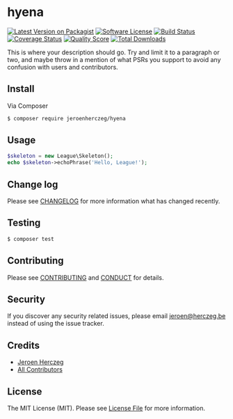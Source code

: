 # hyena

[![Latest Version on Packagist][ico-version]][link-packagist]
[![Software License][ico-license]](LICENSE.md)
[![Build Status][ico-travis]][link-travis]
[![Coverage Status][ico-scrutinizer]][link-scrutinizer]
[![Quality Score][ico-code-quality]][link-code-quality]
[![Total Downloads][ico-downloads]][link-downloads]

This is where your description should go. Try and limit it to a paragraph or two, and maybe throw in a mention of what
PSRs you support to avoid any confusion with users and contributors.

## Install

Via Composer

``` bash
$ composer require jeroenherczeg/hyena
```

## Usage

``` php
$skeleton = new League\Skeleton();
echo $skeleton->echoPhrase('Hello, League!');
```

## Change log

Please see [CHANGELOG](CHANGELOG.md) for more information what has changed recently.

## Testing

``` bash
$ composer test
```

## Contributing

Please see [CONTRIBUTING](CONTRIBUTING.md) and [CONDUCT](CONDUCT.md) for details.

## Security

If you discover any security related issues, please email jeroen@herczeg.be instead of using the issue tracker.

## Credits

- [Jeroen Herczeg][link-author]
- [All Contributors][link-contributors]

## License

The MIT License (MIT). Please see [License File](LICENSE.md) for more information.

[ico-version]: https://img.shields.io/packagist/v/jeroenherczeg/hyena.svg?style=flat-square
[ico-license]: https://img.shields.io/badge/license-MIT-brightgreen.svg?style=flat-square
[ico-travis]: https://img.shields.io/travis/jeroenherczeg/hyena/master.svg?style=flat-square
[ico-scrutinizer]: https://img.shields.io/scrutinizer/coverage/g/jeroenherczeg/hyena.svg?style=flat-square
[ico-code-quality]: https://img.shields.io/scrutinizer/g/jeroenherczeg/hyena.svg?style=flat-square
[ico-downloads]: https://img.shields.io/packagist/dt/jeroenherczeg/hyena.svg?style=flat-square

[link-packagist]: https://packagist.org/packages/jeroenherczeg/hyena
[link-travis]: https://travis-ci.org/jeroenherczeg/hyena
[link-scrutinizer]: https://scrutinizer-ci.com/g/jeroenherczeg/hyena/code-structure
[link-code-quality]: https://scrutinizer-ci.com/g/jeroenherczeg/hyena
[link-downloads]: https://packagist.org/packages/jeroenherczeg/hyena
[link-author]: https://github.com/jeroenherczeg
[link-contributors]: ../../contributors
